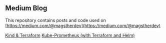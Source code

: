 ## Medium Blog

This repository contains posts and code used on [https://medium.com/@magstherdev](https://medium.com/@magstherdev)


[Kind & Terraform](https://awstip.com/kind-terraform-af7fe350817c)
[Kube-Prometheus (with Terraform and Helm)](https://faun.pub/kube-prometheus-with-terraform-and-helm-24cac706fbdb)
